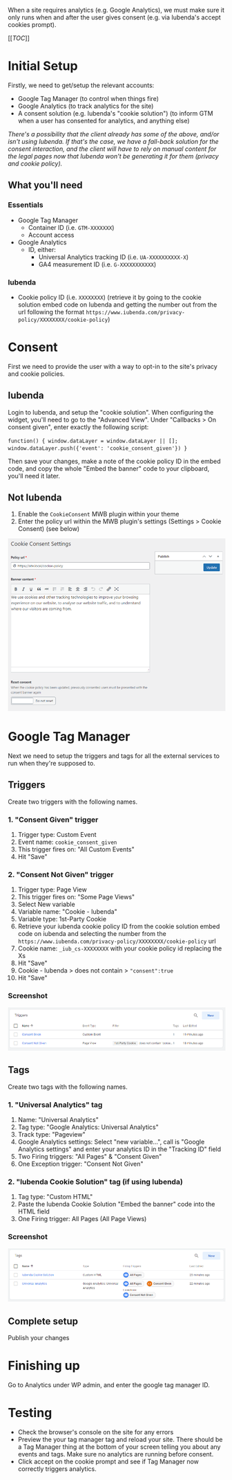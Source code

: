 When a site requires analytics (e.g. Google Analytics), we must make sure it only runs when and after the user gives consent (e.g. via Iubenda's accept cookies prompt).

[[_TOC_]]

# Initial Setup
Firstly, we need to get/setup the relevant accounts:
- Google Tag Manager (to control when things fire)
- Google Analytics (to track analytics for the site)
- A consent solution (e.g. Iubenda's "cookie solution") (to inform GTM when a user has consented for analytics, and anything else)

_There's a possibility that the client already has some of the above, and/or isn't using Iubenda. If that's the case, we have a fall-back solution for the consent interaction, and the client will have to rely on manual content for the legal pages now that Iubenda won't be generating it for them (privacy and cookie policy)._

## What you'll need
### Essentials
- Google Tag Manager
   - Container ID (i.e. `GTM-XXXXXXX`)
   - Account access
- Google Analytics
   - ID, either:
      - Universal Analytics tracking ID (i.e. `UA-XXXXXXXXXX-X`) 
      - GA4 measurement ID (i.e. `G-XXXXXXXXXXX`)

### Iubenda
- Cookie policy ID (i.e. `XXXXXXXX`) (retrieve it by going to the cookie solution embed code on Iubenda and getting the number out from the url following the format `https://www.iubenda.com/privacy-policy/XXXXXXXX/cookie-policy`)

# Consent
First we need to provide the user with a way to opt-in to the site's privacy and cookie policies.

## Iubenda
Login to Iubenda, and setup the "cookie solution". 
When configuring the widget, you'll need to go to the "Advanced View".
Under "Callbacks > On consent given", enter exactly the following script:

`function() { window.dataLayer = window.dataLayer || []; window.dataLayer.push({'event': 'cookie_consent_given'}) }`

Then save your changes, make a note of the cookie policy ID in the embed code, and copy the whole "Embed the banner" code to your clipboard, you'll need it later.

## Not Iubenda
1. Enable the `CookieConsent` MWB plugin within your theme
2. Enter the policy url within the MWB plugin's settings (Settings > Cookie Consent) (see below)

![CookieConsent MWB plugin settings](uploads/9db3a236d5f3bde5e5723d9bfa80e615/image.png)

# Google Tag Manager
Next we need to setup the triggers and tags for all the external services to run when they're supposed to.

## Triggers
Create two triggers with the following names.
### 1. "Consent Given" trigger
1. Trigger type: Custom Event
1. Event name: `cookie_consent_given`
1. This trigger fires on: "All Custom Events"
1. Hit "Save"

### 2. "Consent Not Given" trigger
1. Trigger type: Page View
1. This trigger fires on: "Some Page Views"
1. Select New variable
1. Variable name: "Cookie - Iubenda"
1. Variable type: 1st-Party Cookie
1. Retrieve your iubenda cookie policy ID from the cookie solution embed code on iubenda and selecting the number from the `https://www.iubenda.com/privacy-policy/XXXXXXXX/cookie-policy` url
1. Cookie name: `_iub_cs-XXXXXXXX` with your cookie policy id replacing the Xs
1. Hit "Save"
1. Cookie - Iubenda > does not contain > `"consent":true`
1. Hit "Save"

### Screenshot
![GTM trigger setup](uploads/08af700ed99665b1529b8af8800775a0/analytics-setup-triggers.png)

## Tags
Create two tags with the following names.
### 1. "Universal Analytics" tag
1. Name: "Universal Analytics"
1. Tag type: "Google Analytics: Universal Analytics"
1. Track type: "Pageview"
1. Google Analytics settings: Select "new variable...", call is "Google Analytics settings" and enter your analytics ID in the "Tracking ID" field
1. Two Firing triggers: "All Pages" & "Consent Given"
1. One Exception trigger: "Consent Not Given"

### 2. "Iubenda Cookie Solution" tag (if using Iubenda)
1. Tag type: "Custom HTML"
1. Paste the Iubenda Cookie Solution "Embed the banner" code into the HTML field
1. One Firing trigger: All Pages (All Page Views)

### Screenshot
![GTM tag setup](uploads/cd2f50ac06a9485a25c7d89987c2b161/analytics-setup-tags.png)

## Complete setup
Publish your changes

# Finishing up
Go to Analytics under WP admin, and enter the google tag manager ID.

# Testing
* Check the browser's console on the site for any errors
* Preview the your tag manager tag and reload your site. There should be a Tag Manager thing at the bottom of your screen telling you about any events and tags. Make sure no analytics are running before consent.
* Click accept on the cookie prompt and see if Tag Manager now correctly triggers analytics.